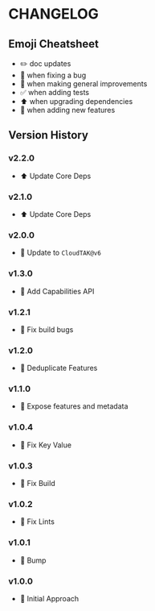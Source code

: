 # CHANGELOG

## Emoji Cheatsheet
- :pencil2: doc updates
- :bug: when fixing a bug
- :rocket: when making general improvements
- :white_check_mark: when adding tests
- :arrow_up: when upgrading dependencies
- :tada: when adding new features

## Version History

### v2.2.0

- :arrow_up: Update Core Deps

### v2.1.0

- :arrow_up: Update Core Deps

### v2.0.0

- :tada: Update to `CloudTAK@v6`

### v1.3.0

- :tada: Add Capabilities API

### v1.2.1

- :bug: Fix build bugs

### v1.2.0

- :tada: Deduplicate Features

### v1.1.0

- :tada: Expose features and metadata

### v1.0.4

- :bug: Fix Key Value

### v1.0.3

- :bug: Fix Build

### v1.0.2

- :bug: Fix Lints

### v1.0.1

- :rocket: Bump

### v1.0.0

- :rocket: Initial Approach

